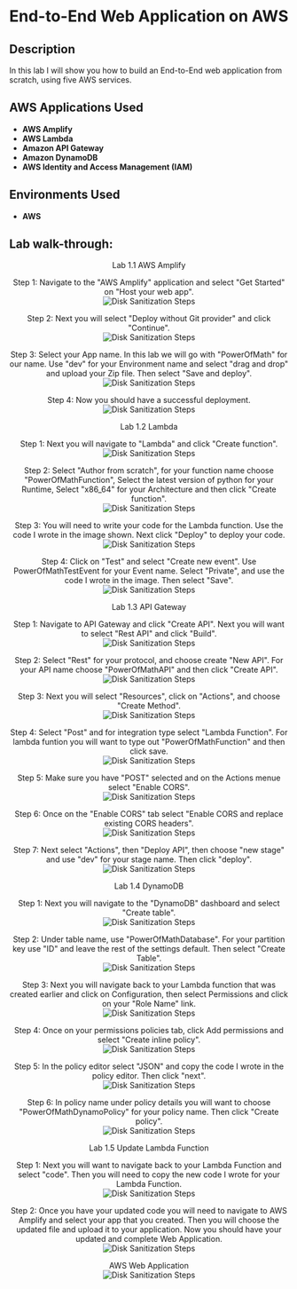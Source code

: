 <h1>End-to-End Web Application on AWS</h1>


<h2>Description</h2>
In this lab I will show you how to build an End-to-End web application from scratch, using five AWS services. <br />


<h2>AWS Applications Used</h2> 

- <b>AWS Amplify</b> 
- <b>AWS Lambda</b>
- <b>Amazon API Gateway</b> 
- <b>Amazon DynamoDB</b>
- <b>AWS Identity and Access Management (IAM)</b> 


<h2>Environments Used </h2>

- <b>AWS</b> 

<h2>Lab walk-through:</h2> 

<p align="center">
Lab 1.1 AWS Amplify <br/> 

<p align="center">
Step 1: Navigate to the "AWS Amplify" application and select "Get Started" on "Host your web app".  <br/>
<img src="https://github.com/brycehallcloud/End-to-End-Web-Application-on-AWS/assets/144934324/1a878be3-cbb6-4b8e-8541-bca26a2b2146" alt="Disk Sanitization Steps"/>
<br /> 

<p align="center">
Step 2: Next you will select "Deploy without Git provider" and click "Continue".  <br/>
<img src="https://github.com/brycehallcloud/End-to-End-Web-Application-on-AWS/assets/144934324/721600e8-4c38-42c0-8c45-891b3294fbe9" alt="Disk Sanitization Steps"/>
<br />

<p align="center">
Step 3: Select your App name. In this lab we will go with "PowerOfMath" for our name. Use "dev" for your Environment name and select "drag and drop" and upload your Zip file. Then select "Save and deploy".  <br/>
<img src="https://github.com/brycehallcloud/End-to-End-Web-Application-on-AWS/assets/144934324/a424d500-3a68-4e20-a9c7-0c59efefc9b0" alt="Disk Sanitization Steps"/>
<br />

<p align="center">
Step 4: Now you should have a successful deployment.  <br/>
<img src="https://github.com/brycehallcloud/End-to-End-Web-Application-on-AWS/assets/144934324/6bac143b-d2b7-4e59-849f-2e598089ff61" alt="Disk Sanitization Steps"/>
<br />

<p align="center">
Lab 1.2 Lambda <br/> 

<p align="center">
Step 1: Next you will navigate to "Lambda" and click "Create function".  <br/>
<img src="https://github.com/brycehallcloud/End-to-End-Web-Application-on-AWS/assets/144934324/f6f09720-f939-4339-87f2-333f67499517" alt="Disk Sanitization Steps"/>
<br />

<p align="center">
Step 2: Select "Author from scratch", for your function name choose "PowerOfMathFunction", Select the latest version of python for your Runtime, Select "x86_64" for your Architecture and then click "Create function". <br/>
<img src="https://github.com/brycehallcloud/End-to-End-Web-Application-on-AWS/assets/144934324/736f48b1-2bdd-4ff8-a3ef-34bb7eaf8910" alt="Disk Sanitization Steps"/>
<br /> 

<p align="center">
Step 3: You will need to write your code for the Lambda function. Use the code I wrote in the image shown. Next click "Deploy" to deploy your code. <br/>
<img src="https://github.com/brycehallcloud/End-to-End-Web-Application-on-AWS/assets/144934324/77627029-d01e-4f93-8e4e-e768027b2877" alt="Disk Sanitization Steps"/>
<br /> 

<p align="center">
Step 4: Click on "Test" and select "Create new event". Use PowerOfMathTestEvent for your Event name. Select "Private", and use the code I wrote in the image. Then select "Save".   <br/>
<img src="https://github.com/brycehallcloud/End-to-End-Web-Application-on-AWS/assets/144934324/44a0640a-5440-47d1-80a4-9ba05fe521a3" alt="Disk Sanitization Steps"/>
<br />

<p align="center">
Lab 1.3 API Gateway <br/> 

<p align="center">
Step 1: Navigate to API Gateway and click "Create API". Next you will want to select "Rest API" and click "Build".    <br/>
<img src="https://github.com/brycehallcloud/End-to-End-Web-Application-on-AWS/assets/144934324/fde615e2-f1e5-44c7-a41a-2a66047f6bd4" alt="Disk Sanitization Steps"/>
<br /> 

<p align="center">
Step 2: Select "Rest" for your protocol, and choose create "New API". For your API name choose "PowerOfMathAPI" and then click "Create API".    <br/>
<img src="https://github.com/brycehallcloud/End-to-End-Web-Application-on-AWS/assets/144934324/b58cee67-df9b-402f-a361-3876c7cd689a" alt="Disk Sanitization Steps"/>
<br /> 

<p align="center">
Step 3: Next you will select "Resources", click on "Actions", and choose "Create Method".    <br/>
<img src="https://github.com/brycehallcloud/End-to-End-Web-Application-on-AWS/assets/144934324/06135088-e809-42cf-8181-036653b05df8" alt="Disk Sanitization Steps"/>
<br /> 

<p align="center">
Step 4: Select "Post" and for integration type select "Lambda Function". For lambda funtion you will want to type out "PowerOfMathFunction" and then click save.   <br/>
<img src="https://github.com/brycehallcloud/End-to-End-Web-Application-on-AWS/assets/144934324/2cdf08c5-6fc8-4023-a3bd-4a3182b5a34a" alt="Disk Sanitization Steps"/>
<br />

<p align="center">
Step 5: Make sure you have "POST" selected and on the Actions menue select "Enable CORS".   <br/>
<img src="https://github.com/brycehallcloud/End-to-End-Web-Application-on-AWS/assets/144934324/b335fea1-2667-487b-9f21-7536d95ddbb4" alt="Disk Sanitization Steps"/>
<br /> 

<p align="center">
Step 6: Once on the "Enable CORS" tab select "Enable CORS and replace existing CORS headers".   <br/>
<img src="https://github.com/brycehallcloud/End-to-End-Web-Application-on-AWS/assets/144934324/2c1d3556-8bc4-45d4-960f-068eb0920a2b" alt="Disk Sanitization Steps"/>
<br /> 

<p align="center">
Step 7: Next select "Actions", then "Deploy API", then choose "new stage" and use "dev" for your stage name. Then click "deploy".   <br/>
<img src="https://github.com/brycehallcloud/End-to-End-Web-Application-on-AWS/assets/144934324/d8243b4b-e49a-42ef-a66a-ca0f5eedd276" alt="Disk Sanitization Steps"/>
<br />

<p align="center">
Lab 1.4 DynamoDB <br/>

<p align="center">
Step 1: Next you will navigate to the "DynamoDB" dashboard and select "Create table".   <br/>
<img src="https://github.com/brycehallcloud/End-to-End-Web-Application-on-AWS/assets/144934324/84c57e62-0cdc-472d-aa3a-57cb6354b19e" alt="Disk Sanitization Steps"/>
<br />

<p align="center">
Step 2: Under table name, use "PowerOfMathDatabase". For your partition key use "ID" and leave the rest of the settings default. Then select "Create Table".   <br/>
<img src="https://github.com/brycehallcloud/End-to-End-Web-Application-on-AWS/assets/144934324/0d3fcfd8-0f60-409b-a43c-a2a7982045f9" alt="Disk Sanitization Steps"/>
<br /> 

<p align="center">
Step 3: Next you will navigate back to your Lambda function that was created earlier and click on Configuration, then select Permissions and click on your "Role Name" link.   <br/>
<img src="https://github.com/brycehallcloud/End-to-End-Web-Application-on-AWS/assets/144934324/ae75f09c-3487-41ad-9c31-bc0afcf8e0b9" alt="Disk Sanitization Steps"/>
<br />  

<p align="center">
Step 4: Once on your permissions policies tab, click Add permissions and select "Create inline policy".   <br/>
<img src="https://github.com/brycehallcloud/End-to-End-Web-Application-on-AWS/assets/144934324/1b8765a0-0ccb-4ca1-8038-1a66419b17fb" alt="Disk Sanitization Steps"/>
<br /> 

<p align="center">
Step 5: In the policy editor select "JSON" and copy the code I wrote in the policy editor. Then click "next".   <br/>
<img src="https://github.com/brycehallcloud/End-to-End-Web-Application-on-AWS/assets/144934324/d379d60b-6a02-4c8a-9fd3-d742dcc121cf" alt="Disk Sanitization Steps"/>
<br /> 

<p align="center">
Step 6: In policy name under policy details you will want to choose "PowerOfMathDynamoPolicy" for your policy name. Then click "Create policy".   <br/>
<img src="https://github.com/brycehallcloud/End-to-End-Web-Application-on-AWS/assets/144934324/2afbd63d-e2d1-4005-aa76-24050386f4f4" alt="Disk Sanitization Steps"/>
<br />

<p align="center">
Lab 1.5 Update Lambda Function <br/>

<p align="center">
Step 1: Next you will want to navigate back to your Lambda Function and select "code". Then you will need to copy the new code I wrote for your Lambda Function.   <br/>
<img src="https://github.com/brycehallcloud/End-to-End-Web-Application-on-AWS/assets/144934324/fef959b6-05c5-45cd-bb5e-306a6283ff2b" alt="Disk Sanitization Steps"/>
<br />

<p align="center">
Step 2: Once you have your updated code you will need to navigate to AWS Amplify and select your app that you created. Then you will choose the updated file and upload it to your application. Now you should have your updated and complete Web Application.   <br/>
<img src="https://github.com/brycehallcloud/End-to-End-Web-Application-on-AWS/assets/144934324/dee5cdf3-173d-4f31-95dc-122bcb2910d4" alt="Disk Sanitization Steps"/>
<br />

<p align="center">
AWS Web Application   <br/>
<img src="https://github.com/brycehallcloud/End-to-End-Web-Application-on-AWS/assets/144934324/9a252b4a-50bf-4148-84c5-71abb4b232f4" alt="Disk Sanitization Steps"/>
<br />
